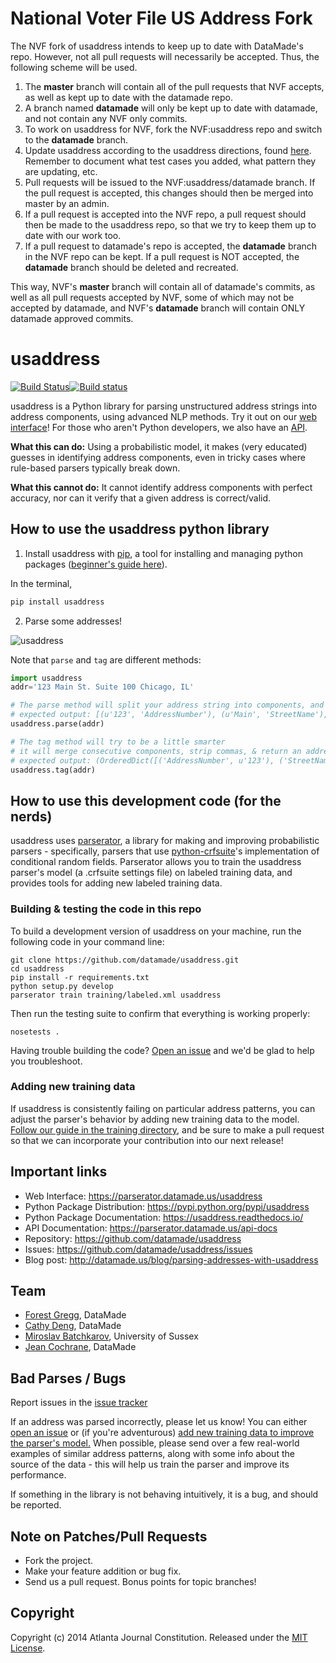 National Voter File US Address Fork
=================
The NVF fork of usaddress intends to keep up to date with DataMade's repo. However, not all pull requests will necessarily be accepted. Thus, the following scheme will be used.
1. The **master** branch will contain all of the pull requests that NVF accepts, as well as kept up to date with the datamade repo.
2. A branch named **datamade** will only be kept up to date with datamade, and not contain any NVF only commits.
3. To work on usaddress for NVF, fork the NVF:usaddress repo and switch to the **datamade** branch.
4. Update usaddress according to the usaddress directions, found [here](https://github.com/datamade/usaddress/blob/master/training/README.md). Remember to document what test cases you added, what pattern they are updating, etc.
5. Pull requests will be issued to the NVF:usaddress/datamade branch. If the pull request is accepted, this changes should then be merged into master by an admin.
6. If a pull request is accepted into the NVF repo, a pull request should then be made to the usaddress repo, so that we try to keep them up to date with our work too.
7. If a pull request to datamade's repo is accepted, the **datamade** branch in the NVF repo can be kept. If a pull request is NOT accepted, the **datamade** branch should be deleted and recreated.

This way, NVF's **master** branch will contain all of datamade's commits, as well as all pull requests accepted by NVF, some of which may not be accepted by datamade, and NVF's **datamade** branch will contain ONLY datamade approved commits.

usaddress
=================
[![Build Status](https://travis-ci.org/datamade/usaddress.svg?branch=master)](https://travis-ci.org/datamade/usaddress)[![Build status](https://ci.appveyor.com/api/projects/status/5mbcd8ku0tm66noq?svg=true)](https://ci.appveyor.com/project/fgregg/usaddress)

usaddress is a Python library for parsing unstructured address strings into address components, using advanced NLP methods. Try it out on our [web interface](https://parserator.datamade.us/usaddress)! For those who aren't Python developers, we also have an [API](https://parserator.datamade.us/api-docs).

**What this can do:** Using a probabilistic model, it makes (very educated) guesses in identifying address components, even in tricky cases where rule-based parsers typically break down.

**What this cannot do:** It cannot identify address components with perfect accuracy, nor can it verify that a given address is correct/valid.

## How to use the usaddress python library

1. Install usaddress with [pip](https://pip.readthedocs.io/en/latest/quickstart.html), a tool for installing and managing python packages ([beginner's guide here](http://www.dabapps.com/blog/introduction-to-pip-and-virtualenv-python/)).

  In the terminal,
  
  ```bash
  pip install usaddress
  ```
2. Parse some addresses!

  ![usaddress](https://cloud.githubusercontent.com/assets/1406537/7869001/65c6ae62-0545-11e5-8b65-5d9e71dface5.gif)

  Note that `parse` and `tag` are different methods:
  ```python
  import usaddress
  addr='123 Main St. Suite 100 Chicago, IL'
  
  # The parse method will split your address string into components, and label each component.
  # expected output: [(u'123', 'AddressNumber'), (u'Main', 'StreetName'), (u'St.', 'StreetNamePostType'), (u'Suite', 'OccupancyType'), (u'100', 'OccupancyIdentifier'), (u'Chicago,', 'PlaceName'), (u'IL', 'StateName')]
  usaddress.parse(addr)
  
  # The tag method will try to be a little smarter
  # it will merge consecutive components, strip commas, & return an address type
  # expected output: (OrderedDict([('AddressNumber', u'123'), ('StreetName', u'Main'), ('StreetNamePostType', u'St.'), ('OccupancyType', u'Suite'), ('OccupancyIdentifier', u'100'), ('PlaceName', u'Chicago'), ('StateName', u'IL')]), 'Street Address')
  usaddress.tag(addr)
  ```

## How to use this development code (for the nerds)
usaddress uses [parserator](https://github.com/datamade/parserator), a library for making and improving probabilistic parsers - specifically, parsers that use [python-crfsuite](https://github.com/tpeng/python-crfsuite)'s implementation of conditional random fields. Parserator allows you to train the usaddress parser's model (a .crfsuite settings file) on labeled training data, and provides tools for adding new labeled training data.
### Building & testing the code in this repo

To build a development version of usaddress on your machine, run the following code in your command line:
  
  ```
  git clone https://github.com/datamade/usaddress.git  
  cd usaddress  
  pip install -r requirements.txt  
  python setup.py develop  
  parserator train training/labeled.xml usaddress  
  ```  

Then run the testing suite to confirm that everything is working properly:

   ```
   nosetests .
   ```
   
Having trouble building the code? [Open an issue](https://github.com/datamade/usaddress/issues/new) and we'd be glad to help you troubleshoot.

### Adding new training data

If usaddress is consistently failing on particular address patterns, you can adjust the parser's behavior by adding new training data to the model. [Follow our guide in the training directory](https://github.com/datamade/usaddress/blob/master/training/README.md), and be sure to make a pull request so that we can incorporate your contribution into our next release!

## Important links

* Web Interface: https://parserator.datamade.us/usaddress
* Python Package Distribution: https://pypi.python.org/pypi/usaddress
* Python Package Documentation: https://usaddress.readthedocs.io/
* API Documentation: https://parserator.datamade.us/api-docs
* Repository: https://github.com/datamade/usaddress
* Issues: https://github.com/datamade/usaddress/issues
* Blog post: http://datamade.us/blog/parsing-addresses-with-usaddress

## Team

* [Forest Gregg](https://github.com/fgregg), DataMade
* [Cathy Deng](https://github.com/cathydeng), DataMade
* [Miroslav Batchkarov](http://mbatchkarov.github.io), University of Sussex
* [Jean Cochrane](https://github.com/jeancochrane), DataMade

## Bad Parses / Bugs

Report issues in the [issue tracker](https://github.com/datamade/usaddress/issues)

If an address was parsed incorrectly, please let us know! You can either [open an issue](https://github.com/datamade/usaddress/issues/new) or (if you're adventurous) [add new training data to improve the parser's model.](https://github.com/datamade/usaddress/blob/master/training/README.md) When possible, please send over a few real-world examples of similar address patterns, along with some info about the source of the data - this will help us train the parser and improve its performance.

If something in the library is not behaving intuitively, it is a bug, and should be reported.

## Note on Patches/Pull Requests
 
* Fork the project.
* Make your feature addition or bug fix.
* Send us a pull request. Bonus points for topic branches!

## Copyright

Copyright (c) 2014 Atlanta Journal Constitution. Released under the [MIT License](https://github.com/datamade/usaddress/blob/master/LICENSE).
